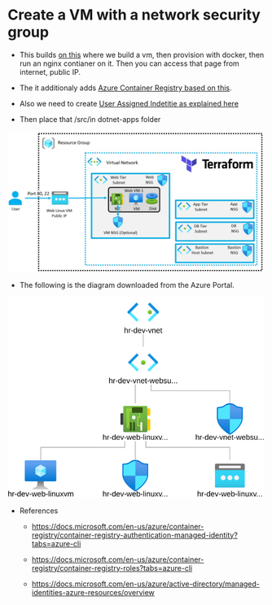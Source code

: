 # Create a VM with a network security group

- This builds [on this](https://github.com/AvtsVivek/Az204WthTerraform/tree/main/src/tf-files/601010-linux-docker-nginx) where we build a vm, then provision with docker, then run an nginx contianer on it. Then you can access that page from internet, public IP. 

- The it additionaly adds [Azure Container Registry based on this](https://github.com/AvtsVivek/Az204WthTerraform/tree/main/src/tf-files/810010-azure-container-registry).

- Also we need to create [User Assigned Indetitie as explained here](https://docs.microsoft.com/en-us/azure/container-registry/container-registry-authentication-managed-identity?tabs=azure-cli)


- Then place that /src/in dotnet-apps folder

![The layout](./Images/Layout.jpg)

- The following is the diagram downloaded from the Azure Portal.

![The Diagram](./Images/topology.svg)

- References
  - https://docs.microsoft.com/en-us/azure/container-registry/container-registry-authentication-managed-identity?tabs=azure-cli
  
  - https://docs.microsoft.com/en-us/azure/container-registry/container-registry-roles?tabs=azure-cli

  - https://docs.microsoft.com/en-us/azure/active-directory/managed-identities-azure-resources/overview

